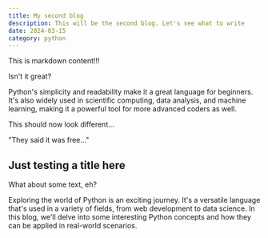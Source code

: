 ```yaml
---
title: My second blog
description: This will be the second blog. Let's see what to write
date: 2024-03-15
category: python
---
```


This is markdown content!!!

Isn't it great?

Python's simplicity and readability make it a great language for beginners. It's also widely used in scientific computing, data analysis, and machine learning, making it a powerful tool for more advanced coders as well.

This should now look different...

"They said it was free..."

## Just testing a title here

What about some text, eh?

Exploring the world of Python is an exciting journey. It's a versatile language that's used in a variety of fields, from web development to data science. In this blog, we'll delve into some interesting Python concepts and how they can be applied in real-world scenarios.
